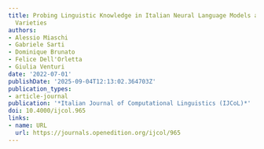 ```yaml
---
title: Probing Linguistic Knowledge in Italian Neural Language Models across Language
  Varieties
authors:
- Alessio Miaschi
- Gabriele Sarti
- Dominique Brunato
- Felice Dell'Orletta
- Giulia Venturi
date: '2022-07-01'
publishDate: '2025-09-04T12:13:02.364703Z'
publication_types:
- article-journal
publication: '*Italian Journal of Computational Linguistics (IJCoL)*'
doi: 10.4000/ijcol.965
links:
- name: URL
  url: https://journals.openedition.org/ijcol/965
---
```

